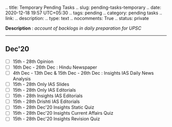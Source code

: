 
.. title: Temporary Pending Tasks
.. slug: pending-tasks-temporary
.. date: 2020-12-18 19:57 UTC+05:30
.. tags: pending
.. category: pending tasks
.. link: 
.. description: 
.. type: text
.. nocomments: True
.. status: private

**Description** : *account of backlogs in daily preparation for UPSC*
<!-- TEASER_END -->

---

## Dec'20
- [ ] 15th - 28th Opinion
- [ ] 16th Dec - 26th Dec : Hindu Newspaper
- [ ] 4th Dec - 13th Dec & 15th Dec - 26th Dec : Insights IAS Daily News Analysis
- [ ] 15th - 28th Only IAS Slides
- [ ] 15th - 28th Only IAS Editorials
- [ ] 15th - 28th Insights IAS Editorials
- [ ] 15th - 28th Drishti IAS Editorials
- [ ] 15th - 28th Dec'20 Insights Static Quiz
- [ ] 15th - 28th Dec'20 Insights Current Affairs Quiz
- [ ] 15th - 28th Dec'20 Insights Revision Quiz